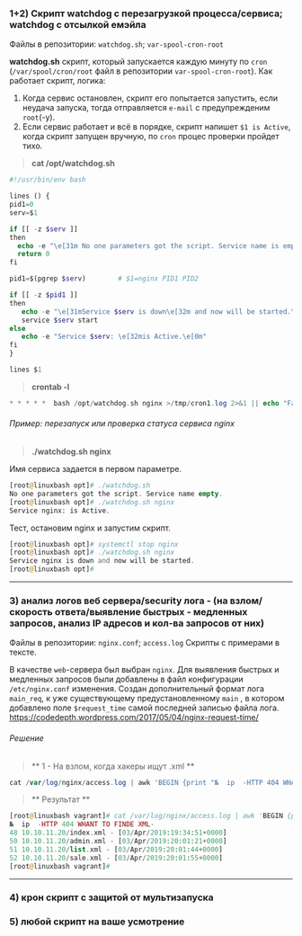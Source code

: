 ### 1+2) Скрипт watchdog с перезагрузкой процесса/сервиса; watchdog с отсылкой емэйла
Файлы в репозитории: `watchdog.sh`; `var-spool-cron-root`

**watchdog.sh** скрипт, который запускается каждую минуту по `cron` (`/var/spool/cron/root` файл в репозитории `var-spool-cron-root`).
Как работает скрипт, логика:
1) Когда сервис остановлен, скрипт его попытается запустить, если неудача запуска, тогда отправляется `e-mail` с предупрежденим `root`(-у).
2) Если сервис работает и всё в порядке, скрипт напишет `$1 is Active`, когда скрипт запущен вручную, по `cron` процес проверки пройдет тихо.

> **cat /opt/watchdog.sh**
```php
#!/usr/bin/env bash  

lines () {
pid1=0
serv=$1

if [[ -z $serv ]]
then
  echo -e "\e[31m No one parameters got the script. Service name is empty.\e[0m"
  return 0
fi

pid1=$(pgrep $serv)        # $1=nginx PID1 PID2

if [[ -z $pid1 ]]
then
   echo -e "\e[31mService $serv is down\e[32m and now will be started.\e[0m"
   service $serv start
else
   echo -e "Service $serv: \e[32mis Active.\e[0m"
fi
}

lines $1
```
> **crontab -l**
```php
* * * * *  bash /opt/watchdog.sh nginx >/tmp/cron1.log 2>&1 || echo "Failed" | mail -s "nginx doesnt work" root
```

###### Пример: перезапуск или проверка статуса сервиса nginx

> **./watchdog.sh nginx**

Имя сервиса задается в первом параметре.
```php
[root@linuxbash opt]# ./watchdog.sh
No one parameters got the script. Service name empty.
[root@linuxbash opt]# ./watchdog.sh nginx
Service nginx: is Active.
```
Тест, остановим nginx и запустим скрипт.
```php
[root@linuxbash opt]# systemctl stop nginx
[root@linuxbash opt]# ./watchdog.sh nginx
Service nginx is down and now will be started.
[root@linuxbash opt]#
```


---

### 3) анализ логов веб сервера/security лога - (на взлом/скорость ответа/выявление быстрых - медленных запросов, анализ IP адресов и кол-ва запросов от них)
Файлы в репозитории: `nginx.conf`; `access.log`
Скрипты с примерами в тексте.

В качестве `web`-сервера был выбран `nginx`.
Для выявления быстрых и медленных запросов были добавлены в файл конфигурации `/etc/nginx.conf` изменения. Создан дополнительный формат лога `main_req`, к уже существующему предустановленному `main` , в котором добавлено поле `$request_time` самой последней записью файла лога.
https://codedepth.wordpress.com/2017/05/04/nginx-request-time/

###### Решение
> ** 1 - На взлом, когда хакеры ищут .xml **

```php
cat /var/log/nginx/access.log | awk 'BEGIN {print "№  ip  -HTTP 404 WHANT TO FINDE XML-"} $9==404 && index($7,".xml")>0{print NR " " $1$7 " - " $4$5}'
```
> ** Результат **
```php
[root@linuxbash vagrant]# cat /var/log/nginx/access.log | awk 'BEGIN {print "№  ip  -HTTP 404 WHANT TO FINDE XML-"} $9==404 && index($7,".xml")>0{print NR " " $1$7 " - " $4$5}'
№  ip  -HTTP 404 WHANT TO FINDE XML-
48 10.10.11.20/index.xml - [03/Apr/2019:19:34:51+0000]
50 10.10.11.20/admin.xml - [03/Apr/2019:20:01:21+0000]
51 10.10.11.20/list.xml - [03/Apr/2019:20:01:44+0000]
52 10.10.11.20/sale.xml - [03/Apr/2019:20:01:55+0000]
[root@linuxbash vagrant]#
```


---
### 4) крон скрипт с защитой от мультизапуска

### 5) любой скрипт на ваше усмотрение

